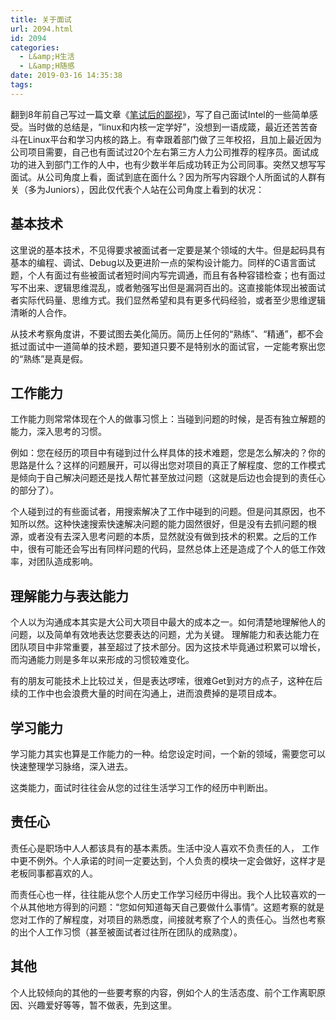 ```yaml
---
title: 关于面试
url: 2094.html
id: 2094
categories:
  - L&amp;H生活
  - L&amp;H随感
date: 2019-03-16 14:35:38
tags:
---
```


翻到8年前自己写过一篇文章《[笔试后的鄙视](https://l2h.site/2010/11/19/%E7%AC%94%E8%AF%95%E5%90%8E%E7%9A%84%E9%84%99%E8%A7%86/)》，写了自己面试Intel的一些简单感受。当时做的总结是，“linux和内核一定学好”，没想到一语成箴，最近还苦苦奋斗在Linux平台和学习内核的路上。有幸跟着部门做了三年校招，且加上最近因为公司项目需要，自己也有面试过20个左右第三方人力公司推荐的程序员。面试成功的进入到部门工作的人中，也有少数半年后成功转正为公司同事。突然又想写写面试。从公司角度上看，面试到底在面什么？因为所写内容跟个人所面试的人群有关（多为Juniors），因此仅代表个人站在公司角度上看到的状况：

基本技术
----

这里说的基本技术，不见得要求被面试者一定要是某个领域的大牛。但是起码具有基本的编程、调试、Debug以及更进阶一点的架构设计能力。同样的C语言面试题，个人有面过有些被面试者短时间内写完调通，而且有各种容错检查；也有面过写不出来、逻辑思维混乱，或者勉强写出但是漏洞百出的。这直接能体现出被面试者实际代码量、思维方式。我们显然希望和具有更多代码经验，或者至少思维逻辑清晰的人合作。

从技术考察角度讲，不要试图去美化简历。简历上任何的“熟练”、“精通”，都不会抵过面试中一道简单的技术题，要知道只要不是特别水的面试官，一定能考察出您的“熟练”是真是假。

工作能力
----

工作能力则常常体现在个人的做事习惯上：当碰到问题的时候，是否有独立解题的能力，深入思考的习惯。

例如：您在经历的项目中有碰到过什么样具体的技术难题，您是怎么解决的？你的思路是什么？这样的问题展开，可以得出您对项目的真正了解程度、您的工作模式是倾向于自己解决问题还是找人帮忙甚至放过问题（这就是后边也会提到的责任心的部分了）。

个人碰到过的有些面试者，用搜索解决了工作中碰到的问题。但是问其原因，也不知所以然。这种快速搜索快速解决问题的能力固然很好，但是没有去抓问题的根源，或者没有去深入思考问题的本质，显然就没有做到技术的积累。之后的工作中，很有可能还会写出有同样问题的代码，显然总体上还是造成了个人的低工作效率，对团队造成影响。

理解能力与表达能力
---------

个人以为沟通成本其实是大公司大项目中最大的成本之一。如何清楚地理解他人的问题，以及简单有效地表达您要表达的问题，尤为关键。 理解能力和表达能力在团队项目中非常重要，甚至超过了技术部分。因为这技术毕竟通过积累可以增长，而沟通能力则是多年以来形成的习惯较难变化。

有的朋友可能技术上比较过关，但是表达啰嗦，很难Get到对方的点子，这种在后续的工作中也会浪费大量的时间在沟通上，进而浪费掉的是项目成本。

学习能力
----

学习能力其实也算是工作能力的一种。给您设定时间，一个新的领域，需要您可以  
快速整理学习脉络，深入进去。

这类能力，面试时往往会从您的过往生活学习工作的经历中判断出。

责任心
---

责任心是职场中人人都该具有的基本素质。生活中没人喜欢不负责任的人， 工作中更不例外。个人承诺的时间一定要达到，个人负责的模块一定会做好，这样才是老板同事都喜欢的人。

而责任心也一样，往往能从您个人历史工作学习经历中得出。我个人比较喜欢的一个从其他地方得到的问题：“您如何知道每天自己要做什么事情”。这题考察的就是您对工作的了解程度，对项目的熟悉度，间接就考察了个人的责任心。当然也考察的出个人工作习惯（甚至被面试者过往所在团队的成熟度）。

其他
--

个人比较倾向的其他的一些要考察的内容，例如个人的生活态度、前个工作离职原因、兴趣爱好等等，暂不做表，先到这里。